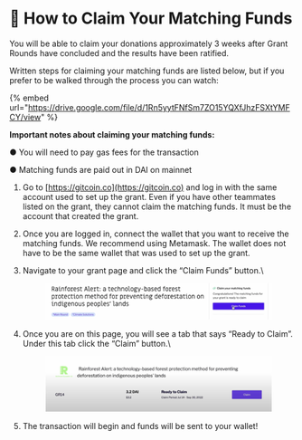# 🏧 How to Claim Your Matching Funds

You will be able to claim your donations approximately 3 weeks after Grant Rounds have concluded and the results have been ratified.&#x20;

Written steps for claiming your matching funds are listed below, but if you prefer to be walked through the process you can watch: &#x20;

{% embed url="https://drive.google.com/file/d/1Rn5yytFNfSm7ZO15YQXfJhzFSXtYMFCY/view" %}

**Important notes about claiming your matching funds:**

●       You will need to pay gas fees for the transaction

●       Matching funds are paid out in DAI on mainnet

1. Go to [https://gitcoin.co](https://gitcoin.co) and log in with the same account used to set up the grant. Even if you have other teammates listed on the grant, they cannot claim the matching funds. It must be the account that created the grant.
2. Once you are logged in, connect the wallet that you want to receive the matching funds. We recommend using Metamask. The wallet does not have to be the same wallet that was used to set up the grant.
3.  Navigate to your grant page and click the “Claim Funds” button.\


    <figure><img src="../../.gitbook/assets/claimfunds.png" alt=""><figcaption></figcaption></figure>
4.  Once you are on this page, you will see a tab that says “Ready to Claim”. Under this tab click the “Claim” button.\


    <figure><img src="../../.gitbook/assets/readytoclaim.png" alt=""><figcaption></figcaption></figure>
5. The transaction will begin and funds will be sent to your wallet!
